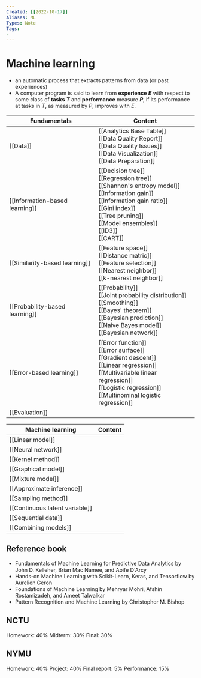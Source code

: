 ```yaml
---
Created: [[2022-10-17]]
Aliases: ML
Types: Note
Tags: 
- 
---
```

# Machine learning
- an automatic process that extracts patterns from data (or past experiences)
- A computer program is said to learn from **experience** ***E*** with respect to some class of **tasks** ***T*** and **performance** measure ***P***, if its performance at tasks in *T*, as measured by  *P*, improves with *E*. 

| Fundamentals                   | Content                                                                                                                                                                                                           |
| ------------------------------ | ----------------------------------------------------------------------------------------------------------------------------------------------------------------------------------------------------------------- |
| [[Data]]                       | [[Analytics Base Table]]<br>[[Data Quality Report]]<br>[[Data Quality Issues]]<br>[[Data Visualization]]<br>[[Data Preparation]]                                                                                  |
| [[Information-based learning]] | [[Decision tree]]<br>[[Regression tree]]<br>[[Shannon's entropy model]]<br>[[Information gain]]<br>[[Information gain ratio]]<br>[[Gini index]]<br>[[Tree pruning]]<br>[[Model ensembles]]<br>[[ID3]]<br>[[CART]] |
| [[Similarity-based learning]]  | [[Feature space]]<br>[[Distance matric]]<br>[[Feature selection]]<br>[[Nearest neighbor]]<br>[[k-nearest neighbor]]                                                                                               |
| [[Probability-based learning]] | [[Probability]]<br>[[Joint probability distribution]]<br>[[Smoothing]]<br>[[Bayes' theorem]]<br>[[Bayesian prediction]]<br>[[Naive Bayes model]]<br>[[Bayesian network]]                                          |
| [[Error-based learning]]       | [[Error function]]<br>[[Error surface]]<br>[[Gradient descent]]<br>[[Linear regression]]<br>[[Multivariable linear regression]]<br>[[Logistic regression]]<br>[[Multinominal logistic regression]]                |
| [[Evaluation]]                 |                                                                                                                                                                                                                   |

| Machine learning               | Content |
| ------------------------------ | ------- |
| [[Linear model]]               |         |
| [[Neural network]]             |         |
| [[Kernel method]]              |         |
| [[Graphical model]]            |         |
| [[Mixture model]]              |         |
| [[Approximate inference]]      |         |
| [[Sampling method]]            |         |
| [[Continuous latent variable]] |         |
| [[Sequential data]]            |         |
| [[Combining models]]           |         |

## Reference book
- Fundamentals of Machine Learning for Predictive Data Analytics by John D. Kelleher, Brian Mac Namee, and Aoife D'Arcy
- Hands-on Machine Learning with Scikit-Learn, Keras, and Tensorflow by Aurelien Geron
- Foundations of Machine Learning by Mehryar Mohri, Afshin Rostamizadeh, and Ameet Talwalkar
- Pattern Recognition and Machine Learning by Christopher M. Bishop

## NCTU
Homework: 40%
Midterm: 30%
Final: 30%

## NYMU
Homework: 40%
Project: 40%
Final report: 5%
Performance: 15%





